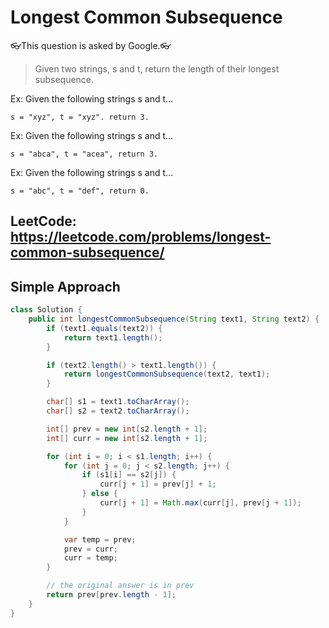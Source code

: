 # Longest Common Subsequence

 👓This question is asked by Google.👓

>Given two strings, s and t, return the length of their longest subsequence.

Ex: Given the following strings s and t…
```
s = "xyz", t = "xyz". return 3.
```
Ex: Given the following strings s and t…
```
s = "abca", t = "acea", return 3.
```
Ex: Given the following strings s and t…
```
s = "abc", t = "def", return 0.
```
## LeetCode: https://leetcode.com/problems/longest-common-subsequence/

## Simple Approach
```java
class Solution {
    public int longestCommonSubsequence(String text1, String text2) {
        if (text1.equals(text2)) {
            return text1.length();
        }

        if (text2.length() > text1.length()) {
            return longestCommonSubsequence(text2, text1);
        }

        char[] s1 = text1.toCharArray();
        char[] s2 = text2.toCharArray();

        int[] prev = new int[s2.length + 1];
        int[] curr = new int[s2.length + 1];

        for (int i = 0; i < s1.length; i++) {
            for (int j = 0; j < s2.length; j++) {
                if (s1[i] == s2[j]) {
                    curr[j + 1] = prev[j] + 1;
                } else {
                    curr[j + 1] = Math.max(curr[j], prev[j + 1]);
                }
            }

            var temp = prev;
            prev = curr;
            curr = temp;
        }

        // the original answer is in prev
        return prev[prev.length - 1];
    }
}
